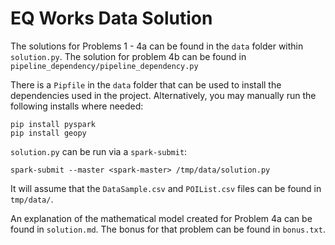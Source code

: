 # EQ Works Data Solution

The solutions for Problems 1 - 4a can be found in the `data` folder within `solution.py`. The solution for problem 4b
can be found in `pipeline_dependency/pipeline_dependency.py`

There is a `Pipfile` in the `data` folder that can be used to install the dependencies used in the project.
Alternatively, you may manually run the following installs where needed:

```
pip install pyspark
pip install geopy
```

`solution.py` can be run via a `spark-submit`:
```
spark-submit --master <spark-master> /tmp/data/solution.py 
``` 
It will assume that the `DataSample.csv` and `POIList.csv` files can be
found in `tmp/data/`.

An explanation of the mathematical model created for Problem 4a can be found in `solution.md`. The bonus for that
problem can be found in `bonus.txt`.
